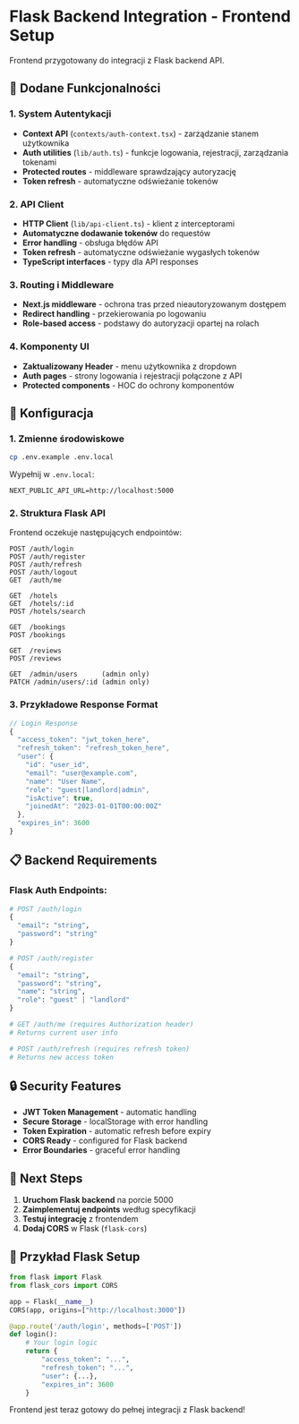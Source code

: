# Flask Backend Integration - Frontend Setup

Frontend przygotowany do integracji z Flask backend API.

## 🔧 Dodane Funkcjonalności

### 1. **System Autentykacji**

- **Context API** (`contexts/auth-context.tsx`) - zarządzanie stanem użytkownika
- **Auth utilities** (`lib/auth.ts`) - funkcje logowania, rejestracji, zarządzania tokenami
- **Protected routes** - middleware sprawdzający autoryzację
- **Token refresh** - automatyczne odświeżanie tokenów

### 2. **API Client**

- **HTTP Client** (`lib/api-client.ts`) - klient z interceptorami
- **Automatyczne dodawanie tokenów** do requestów
- **Error handling** - obsługa błędów API
- **Token refresh** - automatyczne odświeżanie wygasłych tokenów
- **TypeScript interfaces** - typy dla API responses

### 3. **Routing i Middleware**

- **Next.js middleware** - ochrona tras przed nieautoryzowanym dostępem
- **Redirect handling** - przekierowania po logowaniu
- **Role-based access** - podstawy do autoryzacji opartej na rolach

### 4. **Komponenty UI**

- **Zaktualizowany Header** - menu użytkownika z dropdown
- **Auth pages** - strony logowania i rejestracji połączone z API
- **Protected components** - HOC do ochrony komponentów

## 🚀 Konfiguracja

### 1. **Zmienne środowiskowe**

```bash
cp .env.example .env.local
```

Wypełnij w `.env.local`:

```
NEXT_PUBLIC_API_URL=http://localhost:5000
```

### 2. **Struktura Flask API**

Frontend oczekuje następujących endpointów:

```
POST /auth/login
POST /auth/register
POST /auth/refresh
POST /auth/logout
GET  /auth/me

GET  /hotels
GET  /hotels/:id
POST /hotels/search

GET  /bookings
POST /bookings

GET  /reviews
POST /reviews

GET  /admin/users      (admin only)
PATCH /admin/users/:id (admin only)
```

### 3. **Przykładowe Response Format**

```typescript
// Login Response
{
  "access_token": "jwt_token_here",
  "refresh_token": "refresh_token_here",
  "user": {
    "id": "user_id",
    "email": "user@example.com",
    "name": "User Name",
    "role": "guest|landlord|admin",
    "isActive": true,
    "joinedAt": "2023-01-01T00:00:00Z"
  },
  "expires_in": 3600
}
```

## 📋 Backend Requirements

### Flask Auth Endpoints:

```python
# POST /auth/login
{
  "email": "string",
  "password": "string"
}

# POST /auth/register
{
  "email": "string",
  "password": "string",
  "name": "string",
  "role": "guest" | "landlord"
}

# GET /auth/me (requires Authorization header)
# Returns current user info

# POST /auth/refresh (requires refresh token)
# Returns new access token
```

## 🔒 Security Features

- **JWT Token Management** - automatic handling
- **Secure Storage** - localStorage with error handling
- **Token Expiration** - automatic refresh before expiry
- **CORS Ready** - configured for Flask backend
- **Error Boundaries** - graceful error handling

## 🎯 Next Steps

1. **Uruchom Flask backend** na porcie 5000
2. **Zaimplementuj endpoints** według specyfikacji
3. **Testuj integrację** z frontendem
4. **Dodaj CORS** w Flask (`flask-cors`)

## 📝 Przykład Flask Setup

```python
from flask import Flask
from flask_cors import CORS

app = Flask(__name__)
CORS(app, origins=["http://localhost:3000"])

@app.route('/auth/login', methods=['POST'])
def login():
    # Your login logic
    return {
        "access_token": "...",
        "refresh_token": "...",
        "user": {...},
        "expires_in": 3600
    }
```

Frontend jest teraz gotowy do pełnej integracji z Flask backend!
